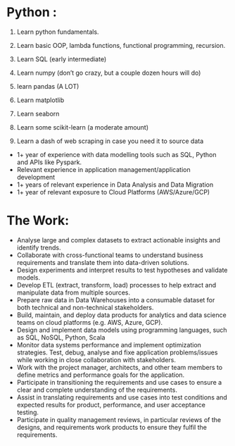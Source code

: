 # Python :
1. Learn python fundamentals.
    
2. Learn basic OOP, lambda functions, functional programming, recursion.
    
3. Learn SQL (early intermediate)
    
4. Learn numpy (don’t go crazy, but a couple dozen hours will do)
    
5. learn pandas (A LOT)
    
6. Learn matplotlib
    
7. Learn seaborn
    
8. Learn some scikit-learn (a moderate amount)
    
9. Learn a dash of web scraping in case you need it to source data

- 1+ year of experience with data modelling tools such as SQL, Python and APIs like Pyspark.
- Relevant experience in application management/application development
- 1+ years of relevant experience in Data Analysis and Data Migration
- 1+ year of relevant exposure to Cloud Platforms (AWS/Azure/GCP)

# **The Work**:
- Analyse large and complex datasets to extract actionable insights and identify trends.
- Collaborate with cross-functional teams to understand business requirements and translate them into data-driven solutions.
- Design experiments and interpret results to test hypotheses and validate models.
- Develop ETL (extract, transform, load) processes to help extract and manipulate data from multiple sources. 
- Prepare raw data in Data Warehouses into a consumable dataset for both technical and non-technical stakeholders. 
- Build, maintain, and deploy data products for analytics and data science teams on cloud platforms (e.g. AWS, Azure, GCP). 
- Design and implement data models using programming languages, such as SQL, NoSQL, Python, Scala
- Monitor data systems performance and implement optimization strategies. Test, debug, analyse and fixe application problems/issues while working in close collaboration with stakeholders.
- Work with the project manager, architects, and other team members to define metrics and performance goals for the application.
- Participate in transitioning the requirements and use cases to ensure a clear and complete understanding of the requirements.
- Assist in translating requirements and use cases into test conditions and expected results for product, performance, and user acceptance testing.
- Participate in quality management reviews, in particular reviews of the designs, and requirements work products to ensure they fulfil the requirements.